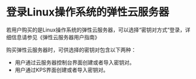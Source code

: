 # 登录Linux操作系统的弹性云服务器<a name="dew_01_0011"></a>

若用户购买的是Linux操作系统的弹性云服务器，可以选择“密钥对方式“登录，详细信息请参见《弹性云服务器用户指南》

购买弹性云服务器时，可供选择的密钥对包含以下两种：

-   用户通过云服务器控制台界面创建或者导入密钥对。
-   用户通过KPS界面创建或者导入密钥对。

